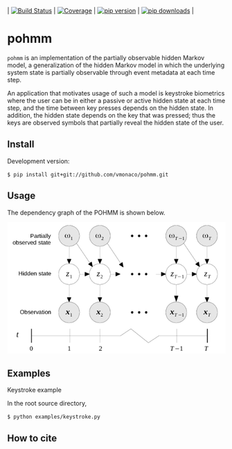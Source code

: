 | [![Build Status](https://api.travis-ci.org/vmonaco/pohmm.png?branch=master)](https://travis-ci.org/vmonaco/pohmm) | [![Coverage](https://coveralls.io/repos/vmonaco/pohmm/badge.svg?branch=master&service=github)](https://coveralls.io/github/vmonaco/pohmm?branch=master) | [![pip version](https://img.shields.io/pypi/v/pohmm.svg)](https://pypi.python.org/pypi/pohmm) | [![pip downloads](https://img.shields.io/pypi/dm/pohmm.svg)](https://pypi.python.org/pypi/pohmm) |

# pohmm 

``pohmm`` is an implementation of the partially observable hidden Markov model, a generalization of the hidden Markov model in which the underlying system state is partially observable through event metadata at each time step.

An application that motivates usage of such a model is keystroke biometrics where the user can be in either a passive or active hidden state at each time step, and the time between key presses depends on the hidden state. In addition, the hidden state depends on the key that was pressed; thus the keys are observed symbols that partially reveal the hidden state of the user.

## Install

Development version:

    $ pip install git+git://github.com/vmonaco/pohmm.git

## Usage

The dependency graph of the POHMM is shown below.

![POHMM structure](figures/pohmm-structure.png)

## Examples

Keystroke example

In the root source directory,

    $ python examples/keystroke.py

## How to cite

